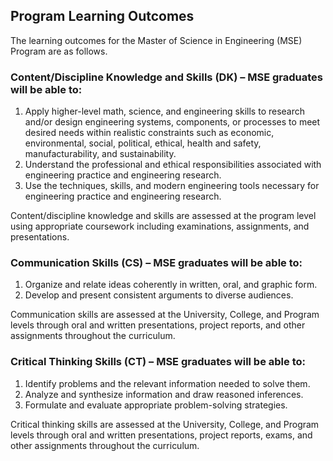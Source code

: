## Program Learning Outcomes  
The learning outcomes for the Master of Science in Engineering (MSE) Program are as follows.

### Content/Discipline Knowledge and Skills (DK) – MSE graduates will be able to:  
1. Apply higher-level math, science, and engineering skills to research and/or design engineering systems, components, or processes to meet desired needs within realistic constraints such as economic, environmental, social, political, ethical, health and safety, manufacturability, and sustainability.  
2. Understand the professional and ethical responsibilities associated with engineering practice and engineering research.  
3. Use the techniques, skills, and modern engineering tools necessary for engineering practice and engineering research.  

Content/discipline knowledge and skills are assessed at the program level using appropriate coursework including examinations, assignments, and presentations.

### Communication Skills (CS) – MSE graduates will be able to:  
1. Organize and relate ideas coherently in written, oral, and graphic form.  
2. Develop and present consistent arguments to diverse audiences.

Communication skills are assessed at the University, College, and Program levels through oral and written presentations, project reports, and other assignments throughout the curriculum.

### Critical Thinking Skills (CT) – MSE graduates will be able to:  
1. Identify problems and the relevant information needed to solve them.  
2. Analyze and synthesize information and draw reasoned inferences.  
3. Formulate and evaluate appropriate problem-solving strategies.

Critical thinking skills are assessed at the University, College, and Program levels through oral and written presentations, project reports, exams, and other assignments throughout the curriculum.
